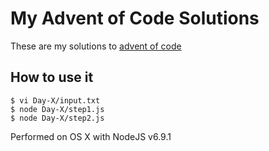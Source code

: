 My Advent of Code Solutions
===========================

These are my solutions to [advent of code](http://adventofcode.com/2016)

## How to use it ##

    $ vi Day-X/input.txt
    $ node Day-X/step1.js
    $ node Day-X/step2.js
    
Performed on OS X with NodeJS v6.9.1